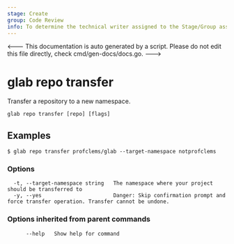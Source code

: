 ```yaml
---
stage: Create
group: Code Review
info: To determine the technical writer assigned to the Stage/Group associated with this page, see https://about.gitlab.com/handbook/product/ux/technical-writing/#assignments
---
```


<---
This documentation is auto generated by a script.
Please do not edit this file directly, check cmd/gen-docs/docs.go.
--->

# glab repo transfer

Transfer a repository to a new namespace.

```plaintext
glab repo transfer [repo] [flags]
```

## Examples

```plaintext
$ glab repo transfer profclems/glab --target-namespace notprofclems

```

### Options

```plaintext
  -t, --target-namespace string   The namespace where your project should be transferred to
  -y, --yes                       Danger: Skip confirmation prompt and force transfer operation. Transfer cannot be undone.
```

### Options inherited from parent commands

```plaintext
      --help   Show help for command
```

